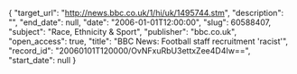 {
  "target_url": "http://news.bbc.co.uk/1/hi/uk/1495744.stm", 
  "description": "", 
  "end_date": null, 
  "date": "2006-01-01T12:00:00", 
  "slug": 60588407, 
  "subject": "Race, Ethnicity & Sport", 
  "publisher": "bbc.co.uk", 
  "open_access": true, 
  "title": "BBC News: Football staff recruitment 'racist'", 
  "record_id": "20060101T120000/OvNFxuRbU3ettxZee4D4Iw==", 
  "start_date": null
}

